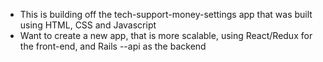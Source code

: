 - This is building off the tech-support-money-settings app that was built using HTML, CSS and Javascript
- Want to create a new app, that is more scalable, using React/Redux for the front-end, and Rails --api as the backend
